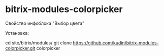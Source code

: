 bitrix-modules-colorpicker
==========================

Свойство инфоблока "Выбор цвета"
 
Установка:

cd site/bitrix/modules/ 
git clone https://github.com/kudin/bitrix-modules-colorpicker.git colorpicker 
